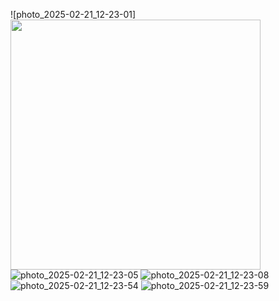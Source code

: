 ![photo_2025-02-21_12-23-01]<img src ="https://github.com/user-attachments/assets/bbaa5514-5e71-4939-a70d-fe1d73f808c7" width=400>
![photo_2025-02-21_12-23-05](https://github.com/user-attachments/assets/d0c370c1-ae5b-4a7c-976c-54d3892d4fee)
![photo_2025-02-21_12-23-08](https://github.com/user-attachments/assets/f9902def-023e-408a-8d6b-a076cea69e24)
![photo_2025-02-21_12-23-54](https://github.com/user-attachments/assets/42ff9a29-5b56-482d-ad9d-8a10013c61ef)
![photo_2025-02-21_12-23-59](https://github.com/user-attachments/assets/5b7712c2-e229-44af-a16f-deec494000ba)

